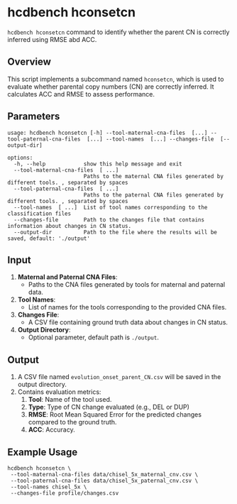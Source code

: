 # hcdbench hconsetcn

`hcdbench hconsetcn` command to identify whether the parent CN is correctly inferred using RMSE abd ACC.


## Overview

This script implements a subcommand named `hconsetcn`, which is used to evaluate whether parental copy numbers (CN) are correctly inferred. It calculates ACC and RMSE to assess performance.

## Parameters

```shell
usage: hcdbench hconsetcn [-h] --tool-maternal-cna-files  [...] --tool-paternal-cna-files  [...] --tool-names  [...] --changes-file  [--output-dir]

options:
  -h, --help            show this help message and exit
  --tool-maternal-cna-files  [ ...]
                        Paths to the maternal CNA files generated by different tools. , separated by spaces
  --tool-paternal-cna-files  [ ...]
                        Paths to the paternal CNA files generated by different tools. , separated by spaces
  --tool-names  [ ...]  List of tool names corresponding to the classification files
  --changes-file        Path to the changes file that contains information about changes in CN status.
  --output-dir          Path to the file where the results will be saved, default: './output'
```

## Input

1. **Maternal and Paternal CNA Files**:
   - Paths to the CNA files generated by tools for maternal and paternal data.
2. **Tool Names**:
   - List of names for the tools corresponding to the provided CNA files.
3. **Changes File**:
   - A CSV file containing ground truth data about changes in CN status.
4. **Output Directory**:
   - Optional parameter, default path is `./output`.



## Output

1. A CSV file named `evolution_onset_parent_CN.csv` will be saved in the output directory.
2. Contains evaluation metrics:
    1. **Tool**: Name of the tool used.
    2. **Type**: Type of CN change evaluated (e.g., DEL or DUP)
    3. **RMSE**: Root Mean Squared Error for the predicted changes compared to the ground truth.
    4. **ACC**: Accuracy.

## Example Usage

```
hcdbench hconsetcn \
 --tool-maternal-cna-files data/chisel_5x_maternal_cnv.csv \
 --tool-paternal-cna-files data/chisel_5x_paternal_cnv.csv \
 --tool-names chisel_5x \
 --changes-file profile/changes.csv
```
